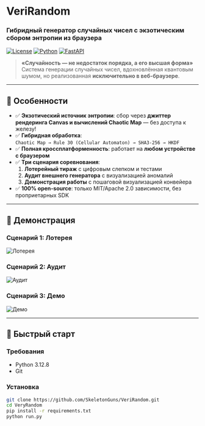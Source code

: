 # VeriRandom

### Гибридный генератор случайных чисел с экзотическим сбором энтропии из браузера

[![License](https://img.shields.io/badge/license-MIT-blue.svg)](LICENSE)
[![Python](https://img.shields.io/badge/python-3.8%2B-blue)](https://python.org)
[![FastAPI](https://img.shields.io/badge/FastAPI-0.115+-green)](https://fastapi.tiangolo.com)

> **«Случайность — не недостаток порядка, а его высшая форма»**  
> Система генерации случайных чисел, вдохновлённая квантовым шумом, но реализованная **исключительно в веб-браузере**.

---

## 🌟 Особенности

- ✅ **Экзотический источник энтропии**: сбор через **джиттер рендеринга Canvas и вычислений Chaotic Map** — без доступа к железу!
- ✅ **Гибридная обработка**:  
  `Chaotic Map → Rule 30 (Cellular Automaton) → SHA3-256 → HKDF`
- ✅ **Полная кроссплатформенность**: работает на **любом устройстве с браузером**
- ✅ **Три сценария соревнования**:
  1. **Лотерейный тираж** с цифровым слепком и тестами
  2. **Аудит внешнего генератора** с визуализацией аномалий
  3. **Демонстрация работы** с пошаговой визуализацией конвейера
- ✅ **100% open-source**: только MIT/Apache 2.0 зависимости, без проприетарных SDK

---

## 🎯 Демонстрация

### Сценарий 1: Лотерея

![Лотерея](https://github.com/user-attachments/assets/956ce05b-985f-4e2e-9ff9-dd4ec5730c34)

### Сценарий 2: Аудит

![Аудит](<img width="1919" height="965" alt="image" src="https://github.com/user-attachments/assets/b5e4c7ba-063e-4e98-9885-2192606ee7cf" />
)

### Сценарий 3: Демо

![Демо](<img width="1919" height="964" alt="image" src="https://github.com/user-attachments/assets/af69e24e-0124-4dd8-baa5-2f5891d3424b" />
)

---

## 🚀 Быстрый старт

### Требования

- Python 3.12.8
- Git

### Установка

```bash
git clone https://github.com/SkeletonGuns/VeriRandom.git
cd VeryRandom
pip install -r requirements.txt
python run.py
```
